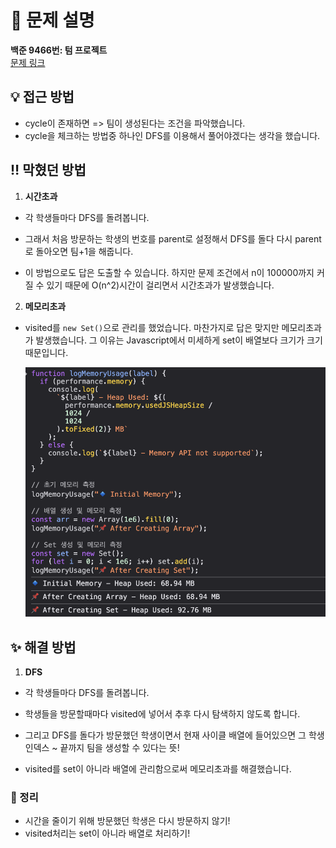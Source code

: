 # 📌 문제 설명

**백준 9466번: 텀 프로젝트**  
[문제 링크](https://www.acmicpc.net/problem/9466)

## 💡 접근 방법

- cycle이 존재하면 => 팀이 생성된다는 조건을 파악했습니다.
- cycle을 체크하는 방법중 하나인 DFS를 이용해서 풀어야겠다는 생각을 했습니다.

## ‼️ 막혔던 방법

1. **시간초과**

- 각 학생들마다 DFS를 돌려봅니다.

- 그래서 처음 방문하는 학생의 번호를 parent로 설정해서 DFS를 돌다 다시 parent로 돌아오면 팀+1을 해줍니다.

- 이 방법으로도 답은 도출할 수 있습니다. 하지만 문제 조건에서 n이 100000까지 커질 수 있기 때문에 O(n^2)시간이 걸리면서 시간초과가 발생했습니다.

2. **메모리초과**

- visited를 `new Set()`으로 관리를 했었습니다. 마찬가지로 답은 맞지만 메모리초과가 발생했습니다. 그 이유는 Javascript에서 미세하게 set이 배열보다 크기가 크기 때문입니다.

  ![테스트 이미지](../images/스크린샷%202025-04-03%20오후%201.39.42.png)

## ✨ 해결 방법

1. **DFS**

- 각 학생들마다 DFS를 돌려봅니다.

- 학생들을 방문할때마다 visited에 넣어서 추후 다시 탐색하지 않도록 합니다.

- 그리고 DFS를 돌다가 방문했던 학생이면서 현재 사이클 배열에 들어있으면 그 학생인덱스 ~ 끝까지 팀을 생성할 수 있다는 뜻!

- visited를 set이 아니라 배열에 관리함으로써 메모리초과를 해결했습니다.

### 📌 정리

- 시간을 줄이기 위해 방문했던 학생은 다시 방문하지 않기!
- visited처리는 set이 아니라 배열로 처리하기!
